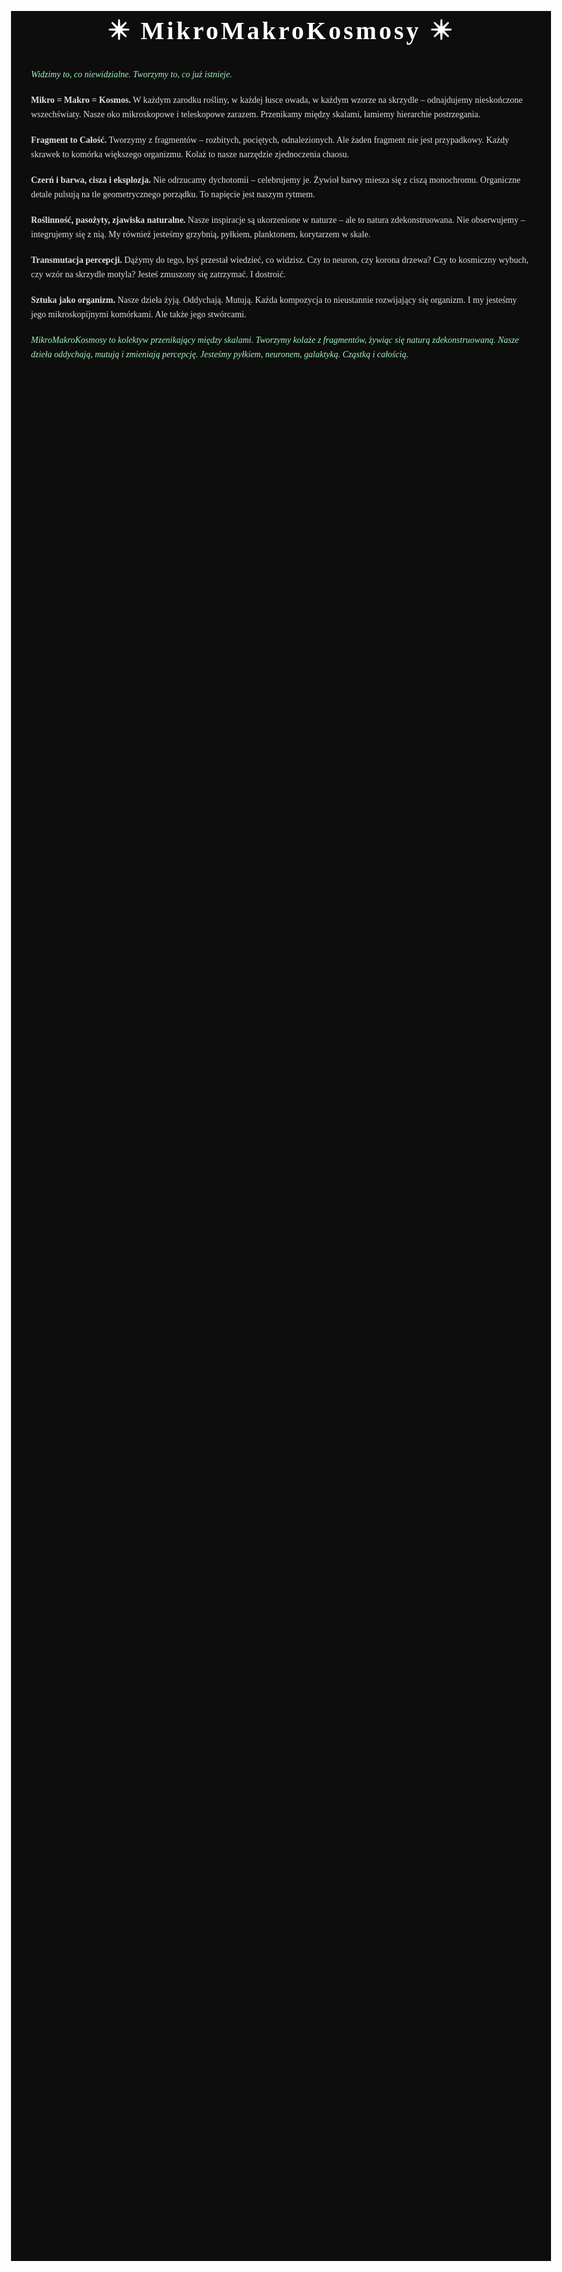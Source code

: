 <!DOCTYPE html>
<html lang="pl">
<head>
  <meta charset="UTF-8">
  <meta name="viewport" content="width=device-width, initial-scale=1">
  <title>MikroMakroKosmosy</title>
  <meta name="description" content="MikroMakroKosmosy to kolektyw przenikający między skalami. Tworzymy kolaże z fragmentów, żywiąc się naturą zdekonstruowaną. Nasze dzieła oddychają, mutują i zmieniają percepcję. Jesteśmy pyłkiem, neuronem, galaktyką. Cząstką i całością.">
  <style>
    body {
      font-family: 'Georgia', serif;
      background: #0d0d0d;
      color: #e0e0e0;
      line-height: 1.6;
      max-width: 800px;
      margin: 5vh auto;
      padding: 0 2rem;
    }
    h1 {
      font-size: 2.5rem;
      color: #ffffff;
      text-align: center;
      letter-spacing: 0.1em;
    }
    h2 {
      color: #cccccc;
      margin-top: 2rem;
      font-weight: normal;
      border-bottom: 1px solid #444;
      padding-bottom: 0.3rem;
    }
    p {
      margin-bottom: 1.2rem;
    }
    em {
      color: #a3f3c0;
    }
  </style>
</head>
<body>
  <h1>✴️ MikroMakroKosmosy ✴️</h1>

  <p><em>Widzimy to, co niewidzialne. Tworzymy to, co już istnieje.</em></p>

  <p><strong>Mikro = Makro = Kosmos.</strong> W każdym zarodku rośliny, w każdej łusce owada, w każdym wzorze na skrzydle – odnajdujemy nieskończone wszechświaty. Nasze oko mikroskopowe i teleskopowe zarazem. Przenikamy między skalami, łamiemy hierarchie postrzegania.</p>

  <p><strong>Fragment to Całość.</strong> Tworzymy z fragmentów – rozbitych, pociętych, odnalezionych. Ale żaden fragment nie jest przypadkowy. Każdy skrawek to komórka większego organizmu. Kolaż to nasze narzędzie zjednoczenia chaosu.</p>

  <p><strong>Czerń i barwa, cisza i eksplozja.</strong> Nie odrzucamy dychotomii – celebrujemy je. Żywioł barwy miesza się z ciszą monochromu. Organiczne detale pulsują na tle geometrycznego porządku. To napięcie jest naszym rytmem.</p>

  <p><strong>Roślinność, pasożyty, zjawiska naturalne.</strong> Nasze inspiracje są ukorzenione w naturze – ale to natura zdekonstruowana. Nie obserwujemy – integrujemy się z nią. My również jesteśmy grzybnią, pyłkiem, planktonem, korytarzem w skale.</p>

  <p><strong>Transmutacja percepcji.</strong> Dążymy do tego, byś przestał wiedzieć, co widzisz. Czy to neuron, czy korona drzewa? Czy to kosmiczny wybuch, czy wzór na skrzydle motyla? Jesteś zmuszony się zatrzymać. I dostroić.</p>

  <p><strong>Sztuka jako organizm.</strong> Nasze dzieła żyją. Oddychają. Mutują. Każda kompozycja to nieustannie rozwijający się organizm. I my jesteśmy jego mikroskopijnymi komórkami. Ale także jego stwórcami.</p>

  <p><em>MikroMakroKosmosy to kolektyw przenikający między skalami. Tworzymy kolaże z fragmentów, żywiąc się naturą zdekonstruowaną. Nasze dzieła oddychają, mutują i zmieniają percepcję. Jesteśmy pyłkiem, neuronem, galaktyką. Cząstką i całością.</em></p>

</body>
</html>
